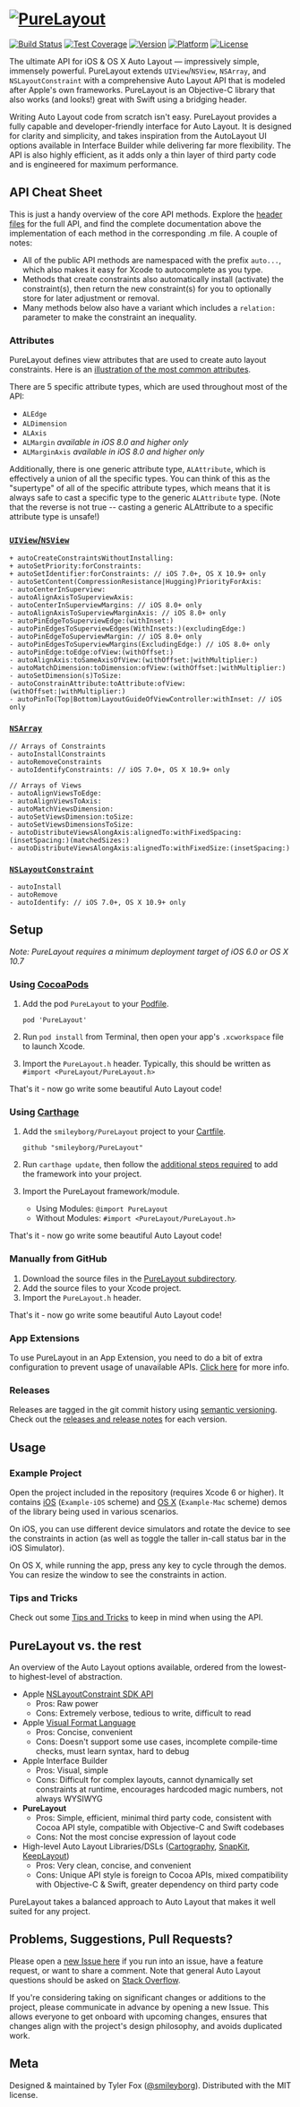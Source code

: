 # [![PureLayout](https://github.com/smileyborg/PureLayout/blob/master/Images/PureLayout.png?raw=true)](#)
[![Build Status](http://img.shields.io/travis/smileyborg/PureLayout.svg?style=flat)](https://travis-ci.org/smileyborg/PureLayout) [![Test Coverage](http://img.shields.io/coveralls/smileyborg/PureLayout.svg?style=flat)](https://coveralls.io/r/smileyborg/PureLayout) [![Version](http://img.shields.io/cocoapods/v/PureLayout.svg?style=flat)](http://cocoapods.org/?q=PureLayout) [![Platform](http://img.shields.io/cocoapods/p/PureLayout.svg?style=flat)](http://cocoapods.org/?q=PureLayout) [![License](http://img.shields.io/cocoapods/l/PureLayout.svg?style=flat)](LICENSE)

The ultimate API for iOS & OS X Auto Layout — impressively simple, immensely powerful. PureLayout extends `UIView`/`NSView`, `NSArray`, and `NSLayoutConstraint` with a comprehensive Auto Layout API that is modeled after Apple's own frameworks. PureLayout is an Objective-C library that also works (and looks!) great with Swift using a bridging header.

Writing Auto Layout code from scratch isn't easy. PureLayout provides a fully capable and developer-friendly interface for Auto Layout. It is designed for clarity and simplicity, and takes inspiration from the AutoLayout UI options available in Interface Builder while delivering far more flexibility. The API is also highly efficient, as it adds only a thin layer of third party code and is engineered for maximum performance.

## API Cheat Sheet
This is just a handy overview of the core API methods. Explore the [header files](PureLayout/PureLayout) for the full API, and find the complete documentation above the implementation of each method in the corresponding .m file. A couple of notes:

*	All of the public API methods are namespaced with the prefix `auto...`, which also makes it easy for Xcode to autocomplete as you type.
*	Methods that create constraints also automatically install (activate) the constraint(s), then return the new constraint(s) for you to optionally store for later adjustment or removal.
*	Many methods below also have a variant which includes a `relation:` parameter to make the constraint an inequality.

### Attributes

PureLayout defines view attributes that are used to create auto layout constraints. Here is an [illustration of the most common attributes](Images/PureLayout-CommonAttributes.png).

There are 5 specific attribute types, which are used throughout most of the API:

* `ALEdge`
* `ALDimension`
* `ALAxis`
* `ALMargin` *available in iOS 8.0 and higher only*
* `ALMarginAxis` *available in iOS 8.0 and higher only*

Additionally, there is one generic attribute type, `ALAttribute`, which is effectively a union of all the specific types. You can think of this as the "supertype" of all of the specific attribute types, which means that it is always safe to cast a specific type to the generic `ALAttribute` type. (Note that the reverse is not true -- casting a generic ALAttribute to a specific attribute type is unsafe!)

### [`UIView`/`NSView`](PureLayout/PureLayout/ALView%2BPureLayout.h)

	+ autoCreateConstraintsWithoutInstalling:
    + autoSetPriority:forConstraints:
	+ autoSetIdentifier:forConstraints: // iOS 7.0+, OS X 10.9+ only
    - autoSetContent(CompressionResistance|Hugging)PriorityForAxis:
    - autoCenterInSuperview:
    - autoAlignAxisToSuperviewAxis:
	- autoCenterInSuperviewMargins: // iOS 8.0+ only
	- autoAlignAxisToSuperviewMarginAxis: // iOS 8.0+ only
    - autoPinEdgeToSuperviewEdge:(withInset:)
    - autoPinEdgesToSuperviewEdges(WithInsets:)(excludingEdge:)
	- autoPinEdgeToSuperviewMargin: // iOS 8.0+ only
	- autoPinEdgesToSuperviewMargins(ExcludingEdge:) // iOS 8.0+ only
    - autoPinEdge:toEdge:ofView:(withOffset:)
    - autoAlignAxis:toSameAxisOfView:(withOffset:|withMultiplier:)
    - autoMatchDimension:toDimension:ofView:(withOffset:|withMultiplier:)
    - autoSetDimension(s)ToSize:
    - autoConstrainAttribute:toAttribute:ofView:(withOffset:|withMultiplier:)
    - autoPinTo(Top|Bottom)LayoutGuideOfViewController:withInset: // iOS only

### [`NSArray`](PureLayout/PureLayout/NSArray%2BPureLayout.h)

	// Arrays of Constraints
	- autoInstallConstraints
    - autoRemoveConstraints
    - autoIdentifyConstraints: // iOS 7.0+, OS X 10.9+ only
	
	// Arrays of Views
    - autoAlignViewsToEdge:
    - autoAlignViewsToAxis:
    - autoMatchViewsDimension:
    - autoSetViewsDimension:toSize:
	- autoSetViewsDimensionsToSize:
    - autoDistributeViewsAlongAxis:alignedTo:withFixedSpacing:(insetSpacing:)(matchedSizes:)
    - autoDistributeViewsAlongAxis:alignedTo:withFixedSize:(insetSpacing:)

### [`NSLayoutConstraint`](PureLayout/PureLayout/NSLayoutConstraint%2BPureLayout.h)

	- autoInstall
    - autoRemove
    - autoIdentify: // iOS 7.0+, OS X 10.9+ only

## Setup
*Note: PureLayout requires a minimum deployment target of iOS 6.0 or OS X 10.7*

### Using [CocoaPods](http://cocoapods.org)
1.	Add the pod `PureLayout` to your [Podfile](http://guides.cocoapods.org/using/the-podfile.html).

    	pod 'PureLayout'

2.	Run `pod install` from Terminal, then open your app's `.xcworkspace` file to launch Xcode.
3.	Import the `PureLayout.h` header. Typically, this should be written as `#import <PureLayout/PureLayout.h>`

That's it - now go write some beautiful Auto Layout code!

### Using [Carthage](https://github.com/Carthage/Carthage)
1.  Add the `smileyborg/PureLayout` project to your [Cartfile](https://github.com/Carthage/Carthage/blob/master/Documentation/Artifacts.md#cartfile).

        github "smileyborg/PureLayout"

2.  Run `carthage update`, then follow the [additional steps required](https://github.com/Carthage/Carthage#adding-frameworks-to-an-application) to add the framework into your project.
3.  Import the PureLayout framework/module.
    *  Using Modules: `@import PureLayout`
    *  Without Modules: `#import <PureLayout/PureLayout.h>`

That's it - now go write some beautiful Auto Layout code!

### Manually from GitHub
1.	Download the source files in the [PureLayout subdirectory](PureLayout/PureLayout).
2.	Add the source files to your Xcode project.
3.	Import the `PureLayout.h` header.

That's it - now go write some beautiful Auto Layout code!

### App Extensions
To use PureLayout in an App Extension, you need to do a bit of extra configuration to prevent usage of unavailable APIs. [Click here](https://github.com/smileyborg/PureLayout/wiki/App-Extensions) for more info.

### Releases
Releases are tagged in the git commit history using [semantic versioning](http://semver.org). Check out the [releases and release notes](https://github.com/smileyborg/PureLayout/releases) for each version.

## Usage
### Example Project
Open the project included in the repository (requires Xcode 6 or higher). It contains [iOS](PureLayout/Example-iOS) (`Example-iOS` scheme) and [OS X](PureLayout/Example-Mac) (`Example-Mac` scheme) demos of the library being used in various scenarios.

On iOS, you can use different device simulators and rotate the device to see the constraints in action (as well as toggle the taller in-call status bar in the iOS Simulator).

On OS X, while running the app, press any key to cycle through the demos. You can resize the window to see the constraints in action.

### Tips and Tricks
Check out some [Tips and Tricks](https://github.com/smileyborg/PureLayout/wiki/Tips-and-Tricks) to keep in mind when using the API.

## PureLayout vs. the rest
An overview of the Auto Layout options available, ordered from the lowest- to highest-level of abstraction.

*	Apple [NSLayoutConstraint SDK API](https://developer.apple.com/library/ios/documentation/AppKit/Reference/NSLayoutConstraint_Class/index.html#//apple_ref/occ/clm/NSLayoutConstraint/constraintWithItem:attribute:relatedBy:toItem:attribute:multiplier:constant:)
 	*	Pros: Raw power
	*	Cons: Extremely verbose, tedious to write, difficult to read
*	Apple [Visual Format Language](https://developer.apple.com/library/ios/documentation/UserExperience/Conceptual/AutolayoutPG/VisualFormatLanguage/VisualFormatLanguage.html)
	*	Pros: Concise, convenient
	*	Cons: Doesn't support some use cases, incomplete compile-time checks, must learn syntax, hard to debug
*	Apple Interface Builder
	*	Pros: Visual, simple
	* 	Cons: Difficult for complex layouts, cannot dynamically set constraints at runtime, encourages hardcoded magic numbers, not always WYSIWYG
*	**PureLayout**
	*	Pros: Simple, efficient, minimal third party code, consistent with Cocoa API style, compatible with Objective-C and Swift codebases
	*	Cons: Not the most concise expression of layout code
*	High-level Auto Layout Libraries/DSLs ([Cartography](https://github.com/robb/Cartography), [SnapKit](https://github.com/SnapKit/SnapKit), [KeepLayout](https://github.com/iMartinKiss/KeepLayout))
	*	Pros: Very clean, concise, and convenient 
	*	Cons: Unique API style is foreign to Cocoa APIs, mixed compatibility with Objective-C & Swift, greater dependency on third party code
	
PureLayout takes a balanced approach to Auto Layout that makes it well suited for any project.

## Problems, Suggestions, Pull Requests?
Please open a [new Issue here](https://github.com/smileyborg/PureLayout/issues/new) if you run into an issue, have a feature request, or want to share a comment. Note that general Auto Layout questions should be asked on [Stack Overflow](http://stackoverflow.com).

If you're considering taking on significant changes or additions to the project, please communicate in advance by opening a new Issue. This allows everyone to get onboard with upcoming changes, ensures that changes align with the project's design philosophy, and avoids duplicated work.

## Meta
Designed & maintained by Tyler Fox ([@smileyborg](https://twitter.com/smileyborg)). Distributed with the MIT license.
